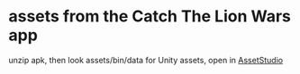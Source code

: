 # assets from the Catch The Lion Wars app

unzip apk, then look assets/bin/data for Unity assets, open in [AssetStudio](https://github.com/Perfare/AssetStudio)
